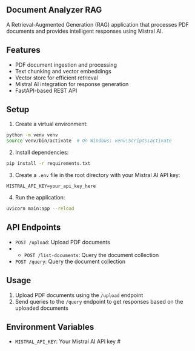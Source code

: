 ## Document Analyzer RAG

A Retrieval-Augmented Generation (RAG) application that processes PDF documents and provides intelligent responses using Mistral AI.

 ## Features

- PDF document ingestion and processing
- Text chunking and vector embeddings
- Vector store for efficient retrieval
- Mistral AI integration for response generation
- FastAPI-based REST API


## Setup

1. Create a virtual environment:
```bash
python -m venv venv
source venv/bin/activate  # On Windows: venv\Scripts\activate
```

2. Install dependencies:
```bash
pip install -r requirements.txt
```

3. Create a `.env` file in the root directory with your Mistral AI API key:
```
MISTRAL_API_KEY=your_api_key_here
```

4. Run the application:
```bash
uvicorn main:app --reload
```

## API Endpoints

- `POST /upload`: Upload PDF documents
- - `POST /list-documents`: Query the document collection
- `POST /query`: Query the document collection

## Usage

1. Upload PDF documents using the `/upload` endpoint
2. Send queries to the `/query` endpoint to get responses based on the uploaded documents

## Environment Variables

- `MISTRAL_API_KEY`: Your Mistral AI API key #
